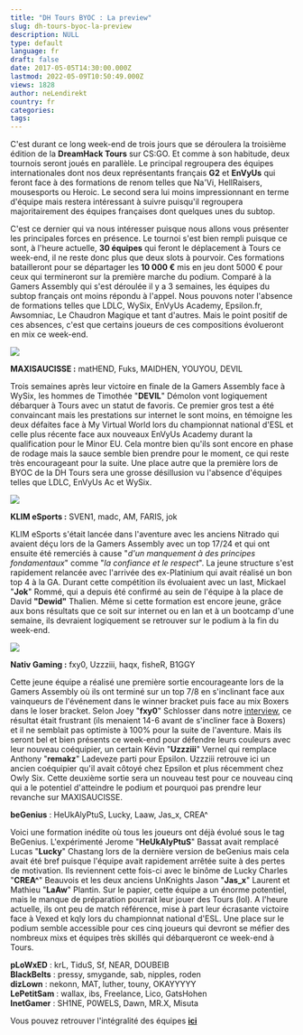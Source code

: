 ```yaml
---
title: "DH Tours BYOC : La preview"
slug: dh-tours-byoc-la-preview
description: NULL
type: default
language: fr
draft: false
date: 2017-05-05T14:30:00.000Z
lastmod: 2022-05-09T10:50:49.000Z
views: 1828
author: neLendirekt
country: fr
categories:
tags:
---
```

C'est durant ce long week-end de trois jours que se déroulera la troisième édition de la **DreamHack Tours** sur CS:GO. Et comme à son habitude, deux tournois seront joués en parallèle. Le principal regroupera des équipes internationales dont nos deux représentants français **G2** et **EnVyUs** qui feront face à des formations de renom telles que Na'Vi, HellRaisers, mousesports ou Heroic. Le second sera lui moins impressionnant en terme d'équipe mais restera intéressant à suivre puisqu'il regroupera majoritairement des équipes françaises dont quelques unes du subtop.

C'est ce dernier qui va nous intéresser puisque nous allons vous présenter les principales forces en présence. Le tournoi s'est bien rempli puisque ce sont, à l'heure actuelle, **30 équipes** qui feront le déplacement à Tours ce week-end, il ne reste donc plus que deux slots à pourvoir. Ces formations batailleront pour se départager les **10 000 €** mis en jeu dont 5000 € pour ceux qui termineront sur la première marche du podium. Comparé à la Gamers Assembly qui s'est déroulée il y a 3 semaines, les équipes du subtop français ont moins répondu à l'appel. Nous pouvons noter l'absence de formations telles que LDLC, WySix, EnVyUs Academy, Epsilon.fr, Awsomniac, Le Chaudron Magique et tant d'autres. Mais le point positif de ces absences, c'est que certains joueurs de ces compositions évolueront en mix ce week-end.

![](/storage/images/590c80cdf1e33_maxipng.png)

**MAXISAUCISSE :** matHEND, Fuks, MAIDHEN, YOUYOU, DEVIL

Trois semaines après leur victoire en finale de la Gamers Assembly face à WySix, les hommes de Timothée "**DEVIL**" Démolon vont logiquement débarquer à Tours avec un statut de favoris. Ce premier gros test a été convaincant mais les prestations sur internet le sont moins, en témoigne les deux défaites face à My Virtual World lors du championnat national d'ESL et celle plus récente face aux nouveaux EnVyUs Academy durant la qualification pour le Minor EU. Cela montre bien qu'ils sont encore en phase de rodage mais la sauce semble bien prendre pour le moment, ce qui reste très encourageant pour la suite. Une place autre que la première lors de BYOC de la DH Tours sera une grosse désillusion vu l'absence d'équipes telles que LDLC, EnVyUs Ac et WySix.

![](/storage/images/58fa422554d08_platpng.png)

**KLIM eSports :** SVEN1, madc, AM, FARIS, jok

KLIM eSports s'était lancée dans l'aventure avec les anciens Nitrado qui avaient déçu lors de la Gamers Assembly avec un top 17/24 et qui ont ensuite été remerciés à cause "_d'un manquement à des principes fondamentaux_" comme "_la confiance et le respect_". La jeune structure s'est rapidement relancée avec l'arrivée des ex-Platinium qui avait réalisé un bon top 4 à la GA. Durant cette compétition ils évoluaient avec un last, Mickael "**Jok**" Rommé, qui a depuis été confirmé au sein de l'équipe à la place de David **"Dewid"** Thalien. Même si cette formation est encore jeune, grâce aux bons résultats que ce soit sur internet ou en lan et à un bootcamp d'une semaine, ils devraient logiquement se retrouver sur le podium à la fin du week-end.

![](/storage/images/5903796228a1c_fxy0nativpng.png)

**Nativ Gaming :** fxy0, Uzzziii, haqx, fisheR, B1GGY

Cette jeune équipe a réalisé une première sortie encourageante lors de la Gamers Assembly où ils ont terminé sur un top 7/8 en s'inclinant face aux vainqueurs de l'événement dans le winner bracket puis face au mix Boxers dans le loser bracket. Selon Joey "**fxy0**" Schlosser dans notre [interview](https://www.youtube.com/watch?v=kfDMTWEm3kk), ce résultat était frustrant (ils menaient 14-6 avant de s'incliner face à Boxers) et il ne semblait pas optimiste à 100% pour la suite de l'aventure. Mais ils seront bel et bien présents ce week-end pour défendre leurs couleurs avec leur nouveau coéquipier, un certain Kévin "**Uzzziii**" Vernel qui remplace Anthony "**remakz**" Ladeveze parti pour Epsilon. Uzzziii retrouve ici un ancien coéquipier qu'il avait côtoyé chez Epsilon et plus récemment chez Owly Six. Cette deuxième sortie sera un nouveau test pour ce nouveau cinq qui a le potentiel d'atteindre le podium et pourquoi pas prendre leur revanche sur MAXISAUCISSE.

**beGenius** : HeUkAlyPtuS, Lucky, Laaw, Jas\_x, CREA^

Voici une formation inédite où tous les joueurs ont déjà évolué sous le tag BeGenius. L'expérimenté Jerome "**HeUkAlyPtuS**" Bassat avait remplacé Lucas "**Lucky**" Chastang lors de la dernière version de beGenius mais cela avait été bref puisque l'équipe avait rapidement arrêtée suite à des pertes de motivation. Ils reviennent cette fois-ci avec le binôme de Lucky Charles "**CREA^**" Beauvois et les deux anciens UnKnights Jason "**Jas\_x**" Laurent et Mathieu "**LaAw**" Plantin. Sur le papier, cette équipe a un énorme potentiel, mais le manque de préparation pourrait leur jouer des Tours (lol). A l'heure actuelle, ils ont peu de match référence, mise à part leur écrasante victoire face à Vexed et kqly lors du championnat national d'ESL. Une place sur le podium semble accessible pour ces cinq joueurs qui devront se méfier des nombreux mixs et équipes très skillés qui débarqueront ce week-end à Tours.

**pLoWxED** : krL, TiduS, Sf, NEAR, DOUBEIB  
**BlackBelts** : pressy, smygande, sab, nipples, roden  
**dizLown** : nekonn, MAT, luther, touny, OKAYYYYY  
**LePetitSam** : wallax, ibs, Freelance, Lico, GatsHohen  
**InetGamer** : SH1NE, P0WELS, Dawn, MR.X, Misuta

Vous pouvez retrouver l'intégralité des équipes **[ici ](https://battlefy.com/dreamhack-france/dreamhack-france-csgo-byoc/583d86e6cf0ac335039bf379/participants)**
